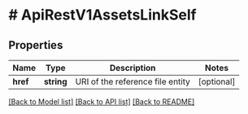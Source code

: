 # # ApiRestV1AssetsLinkSelf

## Properties

Name | Type | Description | Notes
------------ | ------------- | ------------- | -------------
**href** | **string** | URI of the reference file entity | [optional]

[[Back to Model list]](../../README.md#models) [[Back to API list]](../../README.md#endpoints) [[Back to README]](../../README.md)

